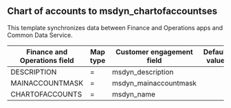 ## Chart of accounts to msdyn_chartofaccountses

This template synchronizes data between Finance and Operations apps and Common Data Service.

Finance and Operations field | Map type | Customer engagement field | Default value
---|---|---|---
DESCRIPTION | = | msdyn_description | 
MAINACCOUNTMASK | = | msdyn_mainaccountmask | 
CHARTOFACCOUNTS | = | msdyn_name | 
